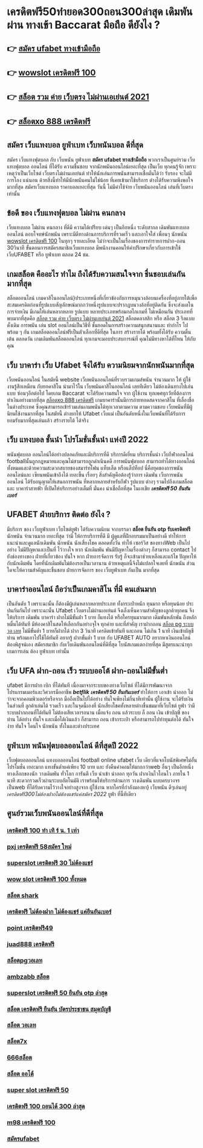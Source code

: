 # เครดิตฟรี50ทํายอด300ถอน300ล่าสุด เดิมพันผ่าน ทางเข้า Baccarat มือถือ ดียังไง ?

## 👉 [สมัคร ufabet ทางเข้ามือถือ](https://mabet.net/credit-free-50/)
## 👉 [wowslot เครดิตฟรี 100](https://mabet.net/pg-slot-credit-free/)
## 👉 [สล็อต รวม ค่าย เว็บตรง ไม่ผ่านเอเย่นต์ 2021](https://mabet.net/)
## 👉 [สล็อตxo 888 เครดิตฟรี](https://mabet.net/20-free-100/)

## สมัคร เว็บแทงบอล ยูฟ่าเบท เว็บพนันบอล ดีที่สุด

สมัคร เว็บแทงฟุตบอล  กับ  เว็บพนัน ยูฟ่าเบท **สมัคร ufabet ทางเข้ามือถือ** พวกเราเป็นศูนย์รวม เว็บแทงฟุตบอล ออนไลน์ ที่ได้รับ ความชื่นชอบ จากนักพนันออนไลน์เยอะที่สุด เป็นเว็บ  ทุกคนรู้จัก เพราะเหตุว่าเป็นเว็บไซต์ เว็บตรงไม่ผ่านเอเย่นต์ ทำให้นักเล่นการพนันสามารถเชื่อมั่นได้ว่า รับรอง จะไม่มีการโกง แน่นอน ด้วยสิ่งนี้ทำให้มีนักพนันคนไม่ใช่น้อย ที่เคยเข้ามาใช้บริการ ต่างได้รับความพึงพอใจ มากที่สุด สมัครเว็บแทงบอล  ราคาบอลเยอะที่สุด วันนี้ ไม่มีค่าใช้จ่าย เว็บพนันออนไลน์ เล่นที่เว็บตรงเท่านั้น


##  ข้อดี ของ เว็บแทงฟุตบอล ไม่ผ่าน คนกลาง 

เว็บแทงบอล  ไม่ผ่าน คนกลาง  ที่ดีมี ความได้เปรียบ เด่นๆ เป็นอีกหนึ่ง ระดับสากล  เดิมพันแทงบอลออนไลน์ ตอบโจทษ์นักพนัน เพราะมีดีทางด้านการบริการที่รวดเร็ว และเอาใจใส่ เพื่อนๆ นักพนัน  [wowslot เครดิตฟรี 100](https://mabet.net/) ในทุกๆ รายละเอียด ไม่ว่าจะเป็นในเรื่องของการทำรายการฝาก-ถอน 30วินาที  ขั้นตอนการสมัครสมาชิกเว็บแทงบอล    มีพนักงานคอนให้คำปรึกษาเกี่ยวกับการเข้าใช้เว็บUFABET หรือ ยูฟ่าเบท ตลอด 24 ชม.


##  เกมสล็อต คืออะไร ทำไม ถึงได้รับความสนใจจาก ชื่นชอบเล่นกัน มากที่สุด 

 สล็อตออนไลน์ เกมคาสิโนออนไลน์}ประเภทหนึ่งที่เกี่ยวข้องกับการหมุนวงล้อบนเครื่องที่อยู่ภายใต้เพื่อสะสมเครดิตก่อนที่รูปแบบสัญลักษณ์มากกว่าหนึ่งรูปแบบจะปรากฏบนวงล้อที่อยู่ติดกัน ซึ่งจะส่งผลในการจ่ายเงิน  มีเกมให้เล่นหลากหลาย รูปแบบ  หลายประเภทพร้อมกลไกเกมที่ ไม่เหมือนกัน ประเภทที่พบมากที่สุดคือ [สล็อต รวม ค่าย เว็บตรง ไม่ผ่านเอเย่นต์ 2021](https://mabet.net/20-free-100/) สล็อตคลาสสิก หรือ สล็อต 3 รีลแบบดั้งเดิม  การพนัน  เล่น slot ออนไลน์เป็นวิธีที่ ชั้นยอดในการสร้างความสนุกสนานและ ทำกำไร ไปพร้อม ๆ กัน เกมสล็อตออนไลน์ฟรีเป็นตัวเลือกที่ดีที่สุด ในการ สร้างรายได้ พร้อมทั้งได้รับ ความตื่นเต้น ตลอดวัน เกมเดิมพันสล็อตออนไลน์ ทุกเกมจะมอบประสบการณ์ที่ คุณไม่มีทางหาได้ที่ไหน ให้กับคุณ


## เว็บ บาคาร่า เว็บ Ufabet จึงได้รับ ความนิยมจากนักพนันมากที่สุด

เว็บพนันออนไลน์  ในสมัยนี้   website เว็บพนันออนไลน์ที่รวบรวมเกมส์พนัน จำนวนมาก ให้ ผู้ใช้งานรู้สึกเหมือน กับยกคาสิโน  นำมาไว้ใน เว็บพนันคาสิโนออนไลน์ เลยทีเดียว ไม่ต้องเดินทางไปเล่นแบบ ซ่อนๆอีกต่อไป โดยเกม Baccarat จะได้รับความสนใจ  จาก ผู้ใช้งาน ทุกเพศทุกวัยที่ต้องการ ทำเงินอย่างมากที่สุด [สล็อตxo 888 เครดิตฟรี](https://mabet.net/) เกมบาคาร่านั้นมีการถ่ายทอดสดจากคาสิโน ที่เลื่องชื่อ ในต่างประเทศ ซึ่งคุณสามารถเข้าร่วมเล่นเกมพนันได้ทุกเวลาตามความ ตามความชอบ เว็บพนันที่มีผู้นิยมใช้งานมากที่สุด ในสมัยนี้  ต่างยกให้ Ufabet เว็บแม่  เป็นอันดับหนึ่งในเว็บพนันที่ได้รับการยอมรับมากที่สุดเล่นแล้ว สร้างรายได้ ได้จริง 


## เว็บ แทงบอล ชั้นนำ  โปรโมชั่นชั้นนำ แห่งปี 2022

 พนันฟุตบอล ออนไลน์ได้อย่างปลอดภัยและมีบริการที่ดี บริการดีเยี่ยม บริการชั้นนำ เว็บกีฬาออนไลน์ footballนั้นถูกกฎหมายและคุณไม่สามารถถูกดำเนินคดี  การพนันฟุตบอล สามารถทำได้ทางออนไลน์ทั้งหมดและด้วยความสะดวกสบายของสมาร์ทโฟน แท็บเล็ต หรือแล็ปท็อป นี่คือยุคของการพนันออนไลน์และ เซียนพนันเข้าถึงได้ เยอะขึ้น เรื่อยๆ สิ่งสำคัญคือต้องรู้ว่าการ เดิมพัน  เว็บการพนันออนไลน์ ได้รับอนุญาตให้เสนอการพนัน ที่หลากหลายสำหรับกีฬา รูปแบบ ต่างๆ รวมไปถึงเกมสล็อต  และ บาคาร่าสายฟ้า  ที่เปิดให้บริการอย่างเต็มที่ มั่นคง น่าเชื่อถือที่สุด ในเอเชีย ***เครดิตฟรี 50 ยืนยันเบอร์***

## UFABET ฝ่ายบริการ ติดต่อ ยังไง ?

มีบริการ ของ เว็บยูฟ่าเบท เว็บไซต์ยูฟ่า  ได้รับความนิยม จากบรรดา **สล็อต ยืนยัน otp รับเครดิตฟรี** นักพนัน  จำนวนมาก เยอะที่สุด  ว่ามี ให้การบริการที่ดี มี ผู้ดูแลที่ฝึกอบรมมาเป็นอย่างดี ทำให้การแนะนำและดูแลนักเดิมพัน นักพนัน นักเสี่ยงโชค  ตลอดทั้งวัน  ทำให้ เซอร์วิส ของทางWeb เป็นไปอย่าง ไม่มีปัญหาและเป็นที่ ไว้วางใจ  หาก นักเดิมพัน พันมีปัญหาในเรื่องต่างๆ ก็สามารถ  contact  ไปยังช่องทางของ ฝ่ายที่เกี่ยวข้อง  ทันใจ หาก ฝ่ายการจัดการ รับรู้  ก็จะเข้ามาช่วยเหลือและแก้ไข ปัญหาให้กับนักเดิมพัน  โดยที่นักเดิมพันไม่ต้องรอเป็นเวลานาน ด้วยเหตุผลนี้จึงไม่แปลกใจเลยที่ นักพนัน ส่วนใดจะให้ความสำคัญและชื่นชอบ ฝ่ายการจัดการ ของ เว็บยูฟ่าเบท  กันเป็น  มากที่สุด


## บาคาร่าออนไลน์  ถือว่าเป็นเกมคาสิโน ที่มี คนเล่นมาก

เป็นอันดับ 1 เพราะฉะนั้น  ก็ต้องมีผู้เล่นหลากหลายประเภท ทั้งกระเป๋าหนัก ทุนมาก หรือทุนน้อย ประปนกันกันไป เพราะฉะนั้น Ufabet เว็บตรงไม่ผ่านเอเย่นต์  จึงเล็งเห็นความสำคัญของลูกค้าทุกคน จึงให้บริการ เดิมพัน  บาคาร่า ฝากไม่มีขั้นต่ํา 1 บาท ก็แทงได้ หรือใครทุนมากมาก เดิมพันหลักพัน ถึงหลักหมื่นได้ทันที มีห้องคาสิโนสดให้เลือกกันอย่างจุใจ ทุกค่าย และที่สำคัญ เราฝากถอน [สล็อต pg ระบบ วอ เลท](https://member.mabet.net/?action=login) ไม่มีขั้นต่ำ 1 บาทก็ฝากได้ ฝาก 3 วินาที เครดิตเข้าทันที และถอน ไม่เกิน 1 นาที เงินเข้าบัญชีท่าน พร้อมเอาไปใช้ได้ทันที อยากรู้  ฝากขั้นต่ำ 1 บาท กับ UFABET AUTO อยากหาเงินออนไลน์ ต้องพิสูจน์เอง สมัครสมาชิก กับเว็บเดิมพันออนไลน์ที่ดีที่สุด โบนัสเกมแตกง่ายที่สุด มีสูตรแนะนำทุกเกมการเล่น ต้อง  ยูฟ่าเบท  เท่านั้น

## เว็บ UFA ฝาก-ถอน เร็ว ระบบออโต้ ฝาก-ถอนไม่มีขั้นต่ำ 

 ufabet  มีการฝาก   เบิก ที่ได้ทันที เนื่องมาจากระบบของทางเว็บไซต์  ที่ได้มีการพัฒนาจาก โปรแกรมเมอร์และวิศวกรมืออาชีพ ***betflik เครดิตฟรี 50 ยืนยันเบอร์*** ทำให้การ เอาเข้า  นำออก ไม่ว่าจะจากคอมพิวเตอร์หรือจาก มือถือเป็นไปได้อย่าง ทันใจเพียงไม่กี่นาทีเท่านั้น  ผู้ใช้งาน  จะได้รับเงินในส่วนที่ ลูกค้าเล่นได้ รวดเร็ว  และในจุดนี้เองที่ นักเสี่ยงโชคทั้งหลายต่างชื่นชมมาที่เว็บไซต์   ยูฟ่า ว่ามีระบบฝากถอนที่ได้ทันที  ไม่ต้องเสียเวลารอนาน เมื่อแจ้ง ถอน แล้วระบบ ก็ ถอน เงิน เข้าบัญชี ของท่าน ได้อย่าง ทันใจ และเมื่อได้เงินแล้ว ก็สามารถ ถอน เข้ากระเป๋า หรือสามารถไปทำทุนต่อได้ ทันใจ   ง่าย   ทันใจ โดนใจ นักพนัน ทั้งในและต่างประเทศ

## ยูฟ่าเบท พนันฟุตบอลออนไลน์    ดีที่สุดปี 2022

เว็บฟุตบอลออนไลน์ แทงบอลออนไลน์ football online   ufabet    เว็บ เดียวที่แจกโบนัสพิเศษไม่อั้น โปรโมชั่น  เยอะมาก แทงขั้นต่ำแค่เพียง 10 บาท และ ยังคืนค่าคอมให้มากกว่าweb อื่นๆ เป็นอีกหนึ่งทางเลือกของนัก วางเดิมพัน ทั่วโลก การันตี เว็บ  นำเข้า   นำออก  ทุกวัน  ฝากเงินไวโอนไว ภายใน 1 นาที สะดวกรวดเร็วผ่านระบบอัตโนมัติ เราพร้อมให้บริการด้านการ วางเดิมพัน แบบครบวงจร เป็นweb ที่ได้รับความไว้วางใจอย่างสูงจาก  ผู้ใช้งาน   หากใครที่กำลังมองหา}  เว็บพนัน ดีๆเล่นอยู่ *เครดิตฟรี300ไม่ต้องฝากไม่ต้องแชร์แค่สมัคร 2022*  ยูฟ่า ที่นี้ทีเดียว


## ศูนย์รวมเว็บพนันออนไลน์ที่ดีที่สุด

### [เครดิตฟรี 100 ทำ เทิ ร์ น. 1 เท่า](https://atom.io/themes/สล็อตเว็บแม่%20MABET.net%20สมัคร%20สล็อต%20pg%20เว็บ%20ตรง%20008%20สล็อต%20สล็อตแตกหนัก%2020รับ100)
### [pxj เครดิตฟรี 58สมัคร ใหม่](https://atom.io/themes/สล็อตเว็บแม่%20MABET.net%20g2gสล็อต%20008%20สล็อต%20สล็อตแตกหนัก%2020รับ100)
### [superslot เครดิตฟรี 30 ไม่ต้องแชร์](https://atom.io/themes/สล็อตเว็บแม่%20MABET.net%20betflik68%20เครดิตฟรี%20008%20สล็อต%20สล็อตแตกหนัก%2020รับ100)
### [wow slot เครดิตฟรี 100 ทั้งหมด](https://atom.io/themes/สล็อตเว็บแม่%20MABET.net%20สล็อต%20ฟาโรห์%20008%20สล็อต%20สล็อตแตกหนัก%2020รับ100)
### [สล็อต shark](https://atom.io/themes/สล็อตเว็บแม่%20MABET.net%20สมัคร%20ufabet%20ฝากถอน%20ผ่าน%20วอ%20เลท%20ไม่มี%20ขั้นต่ำ%20008%20สล็อต%20สล็อตแตกหนัก%2020รับ100)
### [เครดิตฟรี ไม่ต้องฝาก ไม่ต้องแชร์ แค่ยืนยันเบอร์](https://atom.io/themes/สล็อตเว็บแม่%20MABET.net%20godgame%20เครดิตฟรี%20008%20สล็อต%20สล็อตแตกหนัก%2020รับ100)
### [point เครดิตฟรี49](https://atom.io/themes/สล็อตเว็บแม่%20MABET.net%20สล็อต69%20008%20สล็อต%20สล็อตแตกหนัก%2020รับ100)
### [juad888 เครดิตฟรี](https://atom.io/themes/สล็อตเว็บแม่%20MABET.net%20betflik%20เครดิตฟรี%20ล่าสุด%20008%20สล็อต%20สล็อตแตกหนัก%2020รับ100)
### [สล็อตpgวอเลท](https://atom.io/themes/สล็อตเว็บแม่%20MABET.net%20เครดิตฟรี%2050%20แค่%20กรอก%20เบอร์ล่าสุด%20008%20สล็อต%20สล็อตแตกหนัก%2020รับ100)
### [ambzabb สล็อต](https://atom.io/themes/สล็อตเว็บแม่%20MABET.net%20เครดิตฟรี%20กดรับเอง%20สล็อต%20008%20สล็อต%20สล็อตแตกหนัก%2020รับ100)
### [superslot เครดิตฟรี 50 ยืนยัน otp ล่าสุด](https://atom.io/themes/สล็อตเว็บแม่%20MABET.net%20สล็อต%20เครดิตฟรี%2050%20ไม่ต้องแชร์%20ล่าสุด%20008%20สล็อต%20สล็อตแตกหนัก%2020รับ100)
### [สล็อต เครดิตฟรี ยืนยัน บัตรประชาชน สมุดบัญชี](https://atom.io/themes/สล็อตเว็บแม่%20MABET.net%20superslot%20เครดิตฟรี%2030%20otp%20008%20สล็อต%20สล็อตแตกหนัก%2020รับ100)
### [สล็อต วอเลท](https://atom.io/themes/สล็อตเว็บแม่%20MABET.net%20สมัคร%20เกม%20สล็อต%20เว็บ%20ตรง%20008%20สล็อต%20สล็อตแตกหนัก%2020รับ100)
### [สล็อต7x](https://atom.io/themes/สล็อตเว็บแม่%20MABET.net%20y9%20เครดิตฟรี%2088%20บาท%20008%20สล็อต%20สล็อตแตกหนัก%2020รับ100)
### [666สล็อต](https://atom.io/themes/สล็อตเว็บแม่%20MABET.net%20รวมsuperslot%20เครดิตฟรี50%20ยืนยันเบอร์%20008%20สล็อต%20สล็อตแตกหนัก%2020รับ100)
### [สล็อต ออโต้](https://atom.io/themes/สล็อตเว็บแม่%20MABET.net%20ทดสอบ%20สล็อต%20008%20สล็อต%20สล็อตแตกหนัก%2020รับ100)
### [super slot เครดิตฟรี 50](https://atom.io/themes/สล็อตเว็บแม่%20MABET.net%20สล็อต168vip%20008%20สล็อต%20สล็อตแตกหนัก%2020รับ100)
### [เครดิตฟรี 100 ถอนได้ 300 ล่าสุด](https://atom.io/themes/สล็อตเว็บแม่%20MABET.net%20roma%20สล็อต%20008%20สล็อต%20สล็อตแตกหนัก%2020รับ100)
### [m98 เครดิตฟรี 100](https://atom.io/themes/สล็อตเว็บแม่%20MABET.net%20joker%20สล็อต%20888%20008%20สล็อต%20สล็อตแตกหนัก%2020รับ100)
### [สมัครufabet](https://atom.io/themes/สล็อตเว็บแม่%20MABET.net%20เครดิตฟรี%20มาใหม่%20008%20สล็อต%20สล็อตแตกหนัก%2020รับ100)
